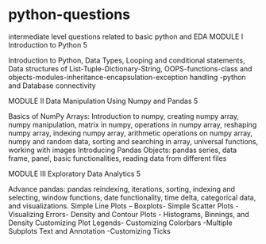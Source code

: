 # python-questions
intermediate level questions related to basic python and EDA
MODULE I Introduction to Python                                                                                                   5

Introduction to Python, Data Types, Looping and conditional statements, Data structures of List-Tuple-Dictionary-String, OOPS-functions-class and objects-modules-inheritance-encapsulation-exception handling -python and Database connectivity



MODULE II Data Manipulation Using Numpy and Pandas                                                              5

Basics of NumPy Arrays: Introduction to numpy, creating numpy array, numpy manipulation, matrix in numpy, operations in numpy array, reshaping numpy array, indexing numpy array, arithmetic operations on numpy array, numpy and random data, sorting and searching in array, universal functions, working with images Introducing Pandas Objects: pandas series, data frame, panel, basic functionalities, reading data from different files


MODULE III Exploratory Data Analytics                                                                                     5

Advance pandas: pandas reindexing, iterations, sorting, indexing and selecting, window functions, date functionality, time delta, categorical data, and visualizations. Simple Line Plots – Boxplots- Simple Scatter Plots - Visualizing Errors- Density and Contour Plots - Histograms, Binnings, and Density Customizing Plot Legends- Customizing Colorbars -Multiple Subplots Text and Annotation -Customizing Ticks
